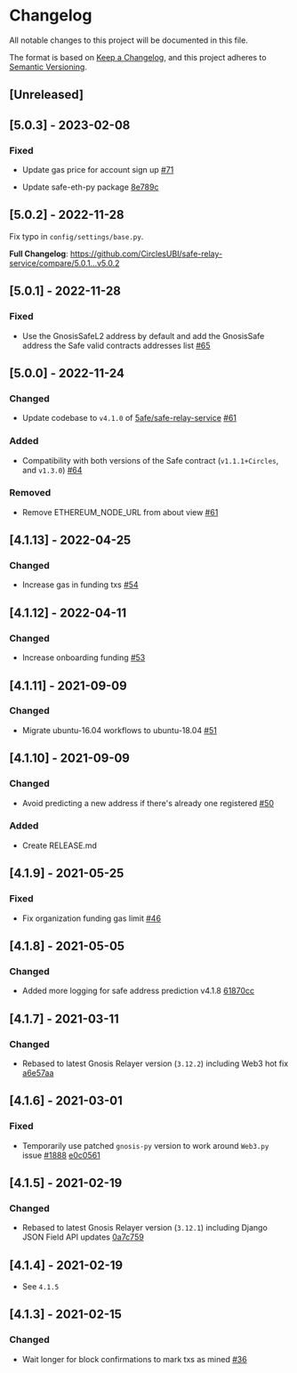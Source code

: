 # Changelog

All notable changes to this project will be documented in this file.

The format is based on [Keep a Changelog](https://keepachangelog.com/en/1.0.0/),
and this project adheres to [Semantic Versioning](https://semver.org/spec/v2.0.0.html).

## [Unreleased]

## [5.0.3] - 2023-02-08

### Fixed 
- Update gas price for account sign up [#71](https://github.com/CirclesUBI/safe-relay-service/pull/71)

- Update safe-eth-py package [8e789c](https://github.com/CirclesUBI/safe-relay-service/commit/8e789c17065cb38246f64008a824b04266eeb2ef)
 
## [5.0.2] - 2022-11-28

Fix typo in `config/settings/base.py`.

**Full Changelog**: https://github.com/CirclesUBI/safe-relay-service/compare/5.0.1...v5.0.2

## [5.0.1] - 2022-11-28

### Fixed

- Use the GnosisSafeL2 address by default and add the GnosisSafe address the Safe valid contracts addresses list [#65](https://github.com/CirclesUBI/safe-relay-service/pull/65)

## [5.0.0] - 2022-11-24

### Changed

- Update codebase to `v4.1.0` of [5afe/safe-relay-service](https://github.com/5afe/safe-relay-service) [#61](https://github.com/CirclesUBI/safe-relay-service/pull/61)

### Added

- Compatibility with both versions of the Safe contract (`v1.1.1+Circles`, and `v1.3.0`) [#64](https://github.com/CirclesUBI/safe-relay-service/pull/64)

### Removed

- Remove ETHEREUM_NODE_URL from about view [#61](https://github.com/CirclesUBI/safe-relay-service/pull/61)

## [4.1.13] - 2022-04-25

### Changed

- Increase gas in funding txs [#54](https://github.com/CirclesUBI/safe-relay-service/pull/54)

## [4.1.12] - 2022-04-11

### Changed

- Increase onboarding funding [#53](https://github.com/CirclesUBI/safe-relay-service/pull/53)

## [4.1.11] - 2021-09-09

### Changed

- Migrate ubuntu-16.04 workflows to ubuntu-18.04 [#51](https://github.com/CirclesUBI/safe-relay-service/pull/51)

## [4.1.10] - 2021-09-09

### Changed

- Avoid predicting a new address if there's already one registered [#50](https://github.com/CirclesUBI/safe-relay-service/pull/50)

### Added

- Create RELEASE.md

## [4.1.9] - 2021-05-25

### Fixed

- Fix organization funding gas limit [#46](https://github.com/CirclesUBI/safe-relay-service/pull/46)

## [4.1.8] - 2021-05-05

### Changed

- Added more logging for safe address prediction v4.1.8 [61870cc](https://github.com/CirclesUBI/safe-relay-service/commit/61870cc1659c970a1b083dd6bde44744d5187aca)

## [4.1.7] - 2021-03-11

### Changed

- Rebased to latest Gnosis Relayer version (`3.12.2`) including Web3 hot fix [a6e57aa](https://github.com/gnosis/safe-relay-service/commit/a6e57aa07c38dd782155509906f1d9e42b1486a1)

## [4.1.6] - 2021-03-01

### Fixed

- Temporarily use patched `gnosis-py` version to work around `Web3.py` issue [#1888](https://github.com/ethereum/web3.py/issues/1888) [e0c0561](https://github.com/CirclesUBI/safe-relay-service/commit/e0c056190e41baa4634afaf303563d1d55e69bb3)

## [4.1.5] - 2021-02-19

### Changed

- Rebased to latest Gnosis Relayer version (`3.12.1`) including Django JSON Field API updates [0a7c759](https://github.com/gnosis/safe-relay-service/commit/0a7c759ddb0475362eb81c4ec4055a602599eaab)

## [4.1.4] - 2021-02-19

- See `4.1.5`

## [4.1.3] - 2021-02-15

### Changed

- Wait longer for block confirmations to mark txs as mined [#36](https://github.com/CirclesUBI/safe-relay-service/pull/36)
